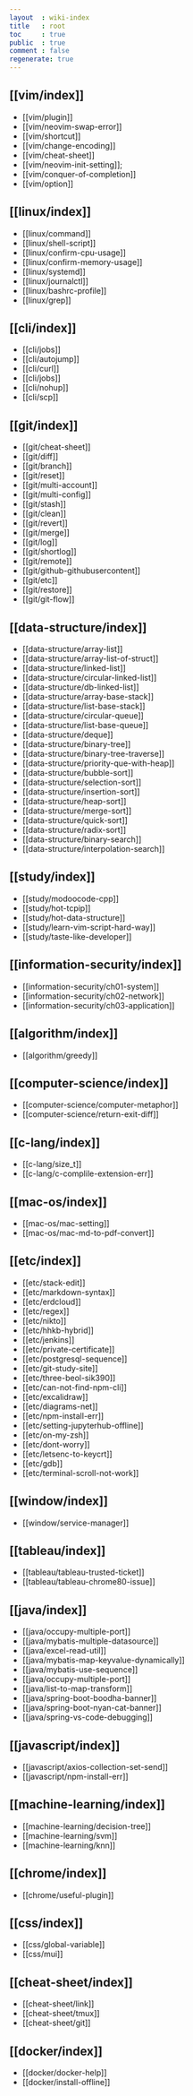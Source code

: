 ```yaml
---
layout  : wiki-index
title   : root
toc     : true
public  : true
comment : false
regenerate: true
---
```


## [[vim/index]]

* [[vim/plugin]]
* [[vim/neovim-swap-error]]
* [[vim/shortcut]]
* [[vim/change-encoding]]
* [[vim/cheat-sheet]]
* [[vim/neovim-init-setting]];
* [[vim/conquer-of-completion]]
* [[vim/option]]

## [[linux/index]]

* [[linux/command]]
* [[linux/shell-script]]
* [[linux/confirm-cpu-usage]]
* [[linux/confirm-memory-usage]]
* [[linux/systemd]]
* [[linux/journalctl]]
* [[linux/bashrc-profile]]
* [[linux/grep]]

## [[cli/index]]
* [[cli/jobs]]
* [[cli/autojump]]
* [[cli/curl]]
* [[cli/jobs]]
* [[cli/nohup]]
* [[cli/scp]]
 
## [[git/index]]
* [[git/cheat-sheet]]
* [[git/diff]]
* [[git/branch]]
* [[git/reset]]
* [[git/multi-account]]
* [[git/multi-config]]
* [[git/stash]]
* [[git/clean]]
* [[git/revert]]
* [[git/merge]]
* [[git/log]]
* [[git/shortlog]]
* [[git/remote]]
* [[git/github-githubusercontent]]
* [[git/etc]]
* [[git/restore]]
* [[git/git-flow]]
 
## [[data-structure/index]]
* [[data-structure/array-list]]
* [[data-structure/array-list-of-struct]]
* [[data-structure/linked-list]]
* [[data-structure/circular-linked-list]]
* [[data-structure/db-linked-list]]
* [[data-structure/array-base-stack]]
* [[data-structure/list-base-stack]]
* [[data-structure/circular-queue]]
* [[data-structure/list-base-queue]]
* [[data-structure/deque]]
* [[data-structure/binary-tree]]
* [[data-structure/binary-tree-traverse]]
* [[data-structure/priority-que-with-heap]]
* [[data-structure/bubble-sort]]
* [[data-structure/selection-sort]]
* [[data-structure/insertion-sort]]
* [[data-structure/heap-sort]]
* [[data-structure/merge-sort]]
* [[data-structure/quick-sort]]
* [[data-structure/radix-sort]]
* [[data-structure/binary-search]]
* [[data-structure/interpolation-search]]

## [[study/index]]
* [[study/modoocode-cpp]]
* [[study/hot-tcpip]]
* [[study/hot-data-structure]]
* [[study/learn-vim-script-hard-way]]
* [[study/taste-like-developer]]

## [[information-security/index]]
* [[information-security/ch01-system]]
* [[information-security/ch02-network]]
* [[information-security/ch03-application]]

## [[algorithm/index]]
* [[algorithm/greedy]]

## [[computer-science/index]]
* [[computer-science/computer-metaphor]]
* [[computer-science/return-exit-diff]]

## [[c-lang/index]]
* [[c-lang/size_t]]
* [[c-lang/c-complile-extension-err]]

## [[mac-os/index]]
* [[mac-os/mac-setting]]
* [[mac-os/mac-md-to-pdf-convert]]

## [[etc/index]]

* [[etc/stack-edit]]
* [[etc/markdown-syntax]]
* [[etc/erdcloud]]
* [[etc/regex]]
* [[etc/nikto]]
* [[etc/hhkb-hybrid]]
* [[etc/jenkins]] 
* [[etc/private-certificate]]
* [[etc/postgresql-sequence]]
* [[etc/git-study-site]]
* [[etc/three-beol-sik390]]
* [[etc/can-not-find-npm-cli]]
* [[etc/excalidraw]]
* [[etc/diagrams-net]]
* [[etc/npm-install-err]]
* [[etc/setting-jupyterhub-offline]]
* [[etc/on-my-zsh]]
* [[etc/dont-worry]]
* [[etc/letsenc-to-keycrt]]
* [[etc/gdb]]
* [[etc/terminal-scroll-not-work]]

## [[window/index]]

* [[window/service-manager]]

## [[tableau/index]]
* [[tableau/tableau-trusted-ticket]]
* [[tableau/tableau-chrome80-issue]]

## [[java/index]]
* [[java/occupy-multiple-port]]
* [[java/mybatis-multiple-datasource]]
* [[java/excel-read-util]]
* [[java/mybatis-map-keyvalue-dynamically]]
* [[java/mybatis-use-sequence]]
* [[java/occupy-multiple-port]]
* [[java/list-to-map-transform]]
* [[java/spring-boot-boodha-banner]]
* [[java/spring-boot-nyan-cat-banner]]
* [[java/spring-vs-code-debugging]]

## [[javascript/index]]
* [[javascript/axios-collection-set-send]]
* [[javascript/npm-install-err]]

## [[machine-learning/index]]
* [[machine-learning/decision-tree]]
* [[machine-learning/svm]]
* [[machine-learning/knn]]
 
## [[chrome/index]]
* [[chrome/useful-plugin]]

## [[css/index]]
* [[css/global-variable]]
* [[css/mui]]

## [[cheat-sheet/index]]
* [[cheat-sheet/link]]
* [[cheat-sheet/tmux]]
* [[cheat-sheet/git]]

## [[docker/index]]
* [[docker/docker-help]]
* [[docker/install-offline]]
